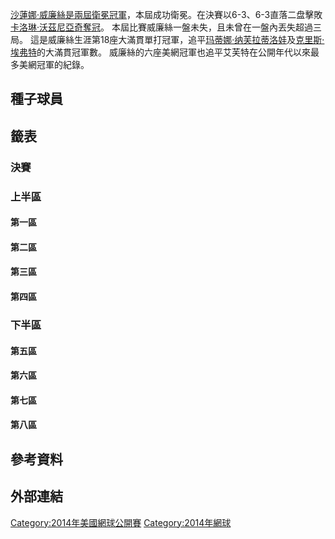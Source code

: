 [沙蓮娜·威廉絲是兩屆衛冕冠軍](https://zh.wikipedia.org/wiki/沙蓮娜·威廉絲 "wikilink")，本屆成功衛冕。在決賽以6-3、6-3直落二盘擊敗[卡洛琳·沃茲尼亞奇奪冠](https://zh.wikipedia.org/wiki/卡洛琳·沃茲尼亞奇 "wikilink")。 本屆比賽威廉絲一盤未失，且未曾在一盤內丟失超過三局。 這是威廉絲生涯第18座大滿貫單打冠軍，追平[玛蒂娜·纳芙拉蒂洛娃](../Page/玛蒂娜·纳芙拉蒂洛娃.md "wikilink")及[克里斯·埃弗特](../Page/克里斯·埃弗特.md "wikilink")的大滿貫冠軍數。 威廉絲的六座美網冠軍也追平艾芙特在公開年代以來最多美網冠軍的紀錄。

## 種子球員

## 籤表

### 決賽

### 上半區

#### 第一區

#### 第二區

#### 第三區

#### 第四區

### 下半區

#### 第五區

#### 第六區

#### 第七區

#### 第八區

## 參考資料

## 外部連結

[Category:2014年美國網球公開賽](https://zh.wikipedia.org/wiki/Category:2014年美國網球公開賽 "wikilink") [Category:2014年網球](https://zh.wikipedia.org/wiki/Category:2014年網球 "wikilink")